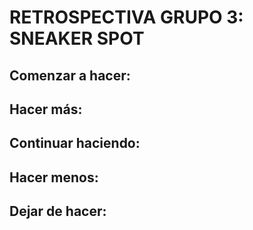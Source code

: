 # RETROSPECTIVA GRUPO 3: SNEAKER SPOT

## Comenzar a hacer:

## Hacer más:

## Continuar haciendo:

## Hacer menos:

## Dejar de hacer:
